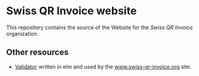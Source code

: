 # Swiss QR Invoice website

This repository contains the source of the Website for the _Swiss QR Invoice_ organization.

## Other resources

* [Validator](https://github.com/epsitec-sa/facture-qr) written in elm and used by the
  www.swiss-qr-invoice.org site.

